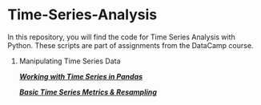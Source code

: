 # Time-Series-Analysis
In this repository, you will find the code for Time Series Analysis with Python. These scripts are part of assignments from the DataCamp course.

1. Manipulating Time Series Data
   
   ***[Working with Time Series in Pandas](https://github.com/tomaraayushi/Time-Series-Analysis/blob/main/Working%20with%20Time%20Series%20in%20Pandas)*** 
   
   ***[Basic Time Series Metrics & Resampling](https://github.com/tomaraayushi/Time-Series-Analysis/blob/main/Basic%20Time%20Series%20Metrics%20%26%20Resampling)***
